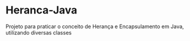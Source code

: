 # Heranca-Java
Projeto para praticar o conceito de Herança e Encapsulamento em Java, utilizando diversas classes
